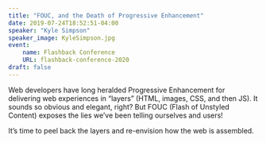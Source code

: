 ```yaml
---
title: "FOUC, and the Death of Progressive Enhancement"
date: 2019-07-24T18:52:51-04:00
speaker: "Kyle Simpson"
speaker_image: KyleSimpson.jpg
event:
    name: Flashback Conference
    URL: flashback-conference-2020
draft: false
---
```


Web developers have long heralded Progressive Enhancement for delivering web experiences in “layers” (HTML, images, CSS, and then JS). It sounds so obvious and elegant, right? But FOUC (Flash of Unstyled Content) exposes the lies we’ve been telling ourselves and users!

It’s time to peel back the layers and re-envision how the web is assembled.